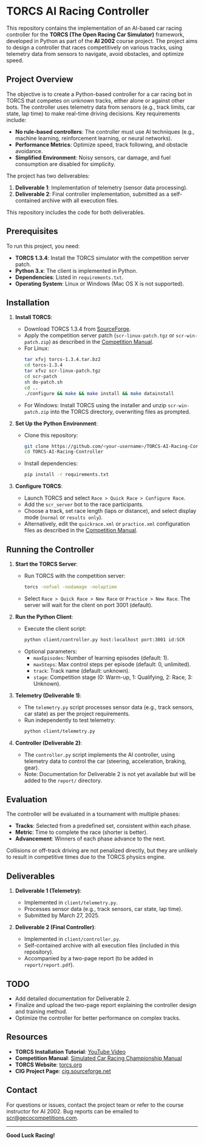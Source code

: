 # TORCS AI Racing Controller

This repository contains the implementation of an AI-based car racing controller for the **TORCS (The Open Racing Car Simulator)** framework, developed in Python as part of the **AI 2002** course project. The project aims to design a controller that races competitively on various tracks, using telemetry data from sensors to navigate, avoid obstacles, and optimize speed.

## Project Overview

The objective is to create a Python-based controller for a car racing bot in TORCS that competes on unknown tracks, either alone or against other bots. The controller uses telemetry data from sensors (e.g., track limits, car state, lap time) to make real-time driving decisions. Key requirements include:
- **No rule-based controllers**: The controller must use AI techniques (e.g., machine learning, reinforcement learning, or neural networks).
- **Performance Metrics**: Optimize speed, track following, and obstacle avoidance.
- **Simplified Environment**: Noisy sensors, car damage, and fuel consumption are disabled for simplicity.

The project has two deliverables:
1. **Deliverable 1**: Implementation of telemetry (sensor data processing).
2. **Deliverable 2**: Final controller implementation, submitted as a self-contained archive with all execution files.

This repository includes the code for both deliverables.


## Prerequisites

To run this project, you need:
- **TORCS 1.3.4**: Install the TORCS simulator with the competition server patch.
- **Python 3.x**: The client is implemented in Python.
- **Dependencies**: Listed in `requirements.txt`.
- **Operating System**: Linux or Windows (Mac OS X is not supported).

## Installation

1. **Install TORCS**:
   - Download TORCS 1.3.4 from [SourceForge](https://sourceforge.net/projects/torcs/).
   - Apply the competition server patch (`scr-linux-patch.tgz` or `scr-win-patch.zip`) as described in the [Competition Manual](docs/Competition_Manual.pdf).
   - For Linux:
     ```bash
     tar xfvj torcs-1.3.4.tar.bz2
     cd torcs-1.3.4
     tar xfvz scr-linux-patch.tgz
     cd scr-patch
     sh do-patch.sh
     cd ..
     ./configure && make && make install && make datainstall
     ```
   - For Windows: Install TORCS using the installer and unzip `scr-win-patch.zip` into the TORCS directory, overwriting files as prompted.

2. **Set Up the Python Environment**:
   - Clone this repository:
     ```bash
     git clone https://github.com/<your-username>/TORCS-AI-Racing-Controller.git
     cd TORCS-AI-Racing-Controller
     ```
   - Install dependencies:
     ```bash
     pip install -r requirements.txt
     ```

3. **Configure TORCS**:
   - Launch TORCS and select `Race > Quick Race > Configure Race`.
   - Add the `scr_server` bot to the race participants.
   - Choose a track, set race length (laps or distance), and select display mode (`normal` or `results only`).
   - Alternatively, edit the `quickrace.xml` or `practice.xml` configuration files as described in the [Competition Manual](docs/Competition_Manual.pdf).

## Running the Controller

1. **Start the TORCS Server**:
   - Run TORCS with the competition server:
     ```bash
     torcs -nofuel -nodamage -nolaptime
     ```
   - Select `Race > Quick Race > New Race` or `Practice > New Race`. The server will wait for the client on port 3001 (default).

2. **Run the Python Client**:
   - Execute the client script:
     ```bash
     python client/controller.py host:localhost port:3001 id:SCR
     ```
   - Optional parameters:
     - `maxEpisodes`: Number of learning episodes (default: 1).
     - `maxSteps`: Max control steps per episode (default: 0, unlimited).
     - `track`: Track name (default: unknown).
     - `stage`: Competition stage (0: Warm-up, 1: Qualifying, 2: Race, 3: Unknown).

3. **Telemetry (Deliverable 1)**:
   - The `telemetry.py` script processes sensor data (e.g., track sensors, car state) as per the project requirements.
   - Run independently to test telemetry:
     ```bash
     python client/telemetry.py
     ```

4. **Controller (Deliverable 2)**:
   - The `controller.py` script implements the AI controller, using telemetry data to control the car (steering, acceleration, braking, gear).
   - Note: Documentation for Deliverable 2 is not yet available but will be added to the `report/` directory.

## Evaluation

The controller will be evaluated in a tournament with multiple phases:
- **Tracks**: Selected from a predefined set, consistent within each phase.
- **Metric**: Time to complete the race (shorter is better).
- **Advancement**: Winners of each phase advance to the next.

Collisions or off-track driving are not penalized directly, but they are unlikely to result in competitive times due to the TORCS physics engine.

## Deliverables

1. **Deliverable 1 (Telemetry)**:
   - Implemented in `client/telemetry.py`.
   - Processes sensor data (e.g., track sensors, car state, lap time).
   - Submitted by March 27, 2025.

2. **Deliverable 2 (Final Controller)**:
   - Implemented in `client/controller.py`.
   - Self-contained archive with all execution files (included in this repository).
   - Accompanied by a two-page report (to be added in `report/report.pdf`).

## TODO

- Add detailed documentation for Deliverable 2.
- Finalize and upload the two-page report explaining the controller design and training method.
- Optimize the controller for better performance on complex tracks.

## Resources

- **TORCS Installation Tutorial**: [YouTube Video](https://youtu.be/EqR9v6xhXIU)
- **Competition Manual**: [Simulated Car Racing Championship Manual](docs/Competition_Manual.pdf)
- **TORCS Website**: [torcs.org](http://www.torcs.org)
- **CIG Project Page**: [cig.sourceforge.net](http://cig.sourceforge.net/)

## Contact

For questions or issues, contact the project team or refer to the course instructor for AI 2002. Bug reports can be emailed to [scr@gecocompetitions.com](mailto:scr@gecocompetitions.com).

---

**Good Luck Racing!**
```


